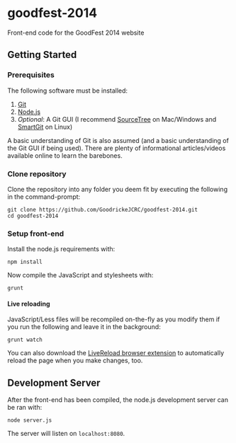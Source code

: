 goodfest-2014
=============

Front-end code for the GoodFest 2014 website

Getting Started
---------------

### Prerequisites
The following software must be installed:

1. [Git](http://git-scm.com/)
3. [Node.js](http://nodejs.org/)
4. *Optional*: A Git GUI (I recommend [SourceTree](http://www.sourcetreeapp.com/) on Mac/Windows and [SmartGit](http://www.syntevo.com/smartgithg/) on Linux)

A basic understanding of Git is also assumed (and a basic understanding of the Git GUI if being used). There are plenty of informational articles/videos available online to learn the barebones.

### Clone repository
Clone the repository into any folder you deem fit by executing the following in the command-prompt:

    git clone https://github.com/GoodrickeJCRC/goodfest-2014.git
    cd goodfest-2014

### Setup front-end
Install the node.js requirements with:

    npm install

Now compile the JavaScript and stylesheets with:

    grunt

#### Live reloading
JavaScript/Less files will be recompiled on-the-fly as you modify them if you run the following and leave it in the background:

    grunt watch

You can also download the [LiveReload browser extension](http://feedback.livereload.com/knowledgebase/articles/86242-how-do-i-install-and-use-the-browser-extensions) to automatically reload the page when you make changes, too.

Development Server
------------------

After the front-end has been compiled, the node.js development server can be ran with:

    node server.js

The server will listen on `localhost:8080`.
